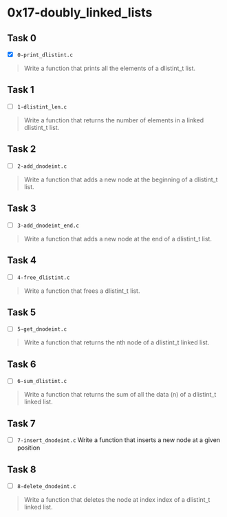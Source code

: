 # 0x17-doubly_linked_lists

## Task 0
- [x] `0-print_dlistint.c`
> Write a function that prints all the elements of a dlistint_t list.

## Task 1
- [ ] `1-dlistint_len.c`
> Write a function that returns the number of elements in a linked dlistint_t list.

## Task 2
- [ ] `2-add_dnodeint.c`
> Write a function that adds a new node at the beginning of a dlistint_t list.

## Task 3
- [ ] `3-add_dnodeint_end.c`
> Write a function that adds a new node at the end of a dlistint_t list.

## Task 4
- [ ] `4-free_dlistint.c`
> Write a function that frees a dlistint_t list.

## Task 5
- [ ] `5-get_dnodeint.c`
> Write a function that returns the nth node of a dlistint_t linked list.

## Task 6
- [ ] `6-sum_dlistint.c`
> Write a function that returns the sum of all the data (n) of a dlistint_t linked list.

## Task 7
- [ ] `7-insert_dnodeint.c`
Write a function that inserts a new node at a given position

## Task 8
- [ ] `8-delete_dnodeint.c`
> Write a function that deletes the node at index index of a dlistint_t linked list.
